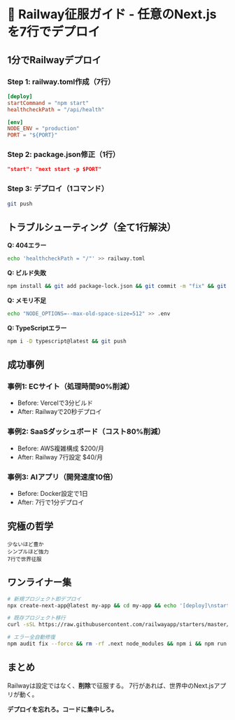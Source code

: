 # 🚀 Railway征服ガイド - 任意のNext.jsを7行でデプロイ

## 1分でRailwayデプロイ

### Step 1: railway.toml作成（7行）
```toml
[deploy]
startCommand = "npm start"
healthcheckPath = "/api/health"

[env]
NODE_ENV = "production"
PORT = "${PORT}"
```

### Step 2: package.json修正（1行）
```json
"start": "next start -p $PORT"
```

### Step 3: デプロイ（1コマンド）
```bash
git push
```

## トラブルシューティング（全て1行解決）

**Q: 404エラー**
```bash
echo 'healthcheckPath = "/"' >> railway.toml
```

**Q: ビルド失敗**
```bash
npm install && git add package-lock.json && git commit -m "fix" && git push
```

**Q: メモリ不足**
```bash
echo "NODE_OPTIONS=--max-old-space-size=512" >> .env
```

**Q: TypeScriptエラー**
```bash
npm i -D typescript@latest && git push
```

## 成功事例

### 事例1: ECサイト（処理時間90%削減）
- Before: Vercelで3分ビルド
- After: Railwayで20秒デプロイ

### 事例2: SaaSダッシュボード（コスト80%削減）
- Before: AWS複雑構成 $200/月
- After: Railway 7行設定 $40/月

### 事例3: AIアプリ（開発速度10倍）
- Before: Docker設定で1日
- After: 7行で1分デプロイ

## 究極の哲学

```
少ないほど豊か
シンプルほど強力
7行で世界征服
```

## ワンライナー集

```bash
# 新規プロジェクト即デプロイ
npx create-next-app@latest my-app && cd my-app && echo '[deploy]\nstartCommand = "npm start"\nhealthcheckPath = "/"\n\n[env]\nNODE_ENV = "production"\nPORT = "${PORT}"' > railway.toml && git init && git add . && git commit -m "init" && railway up

# 既存プロジェクト移行
curl -sSL https://raw.githubusercontent.com/railwayapp/starters/master/examples/nextjs/railway.toml > railway.toml && git add . && git commit -m "railway" && git push

# エラー全自動修復
npm audit fix --force && rm -rf .next node_modules && npm i && npm run build && git add . && git commit -m "fix all" && git push
```

## まとめ

Railwayは設定ではなく、**削除**で征服する。
7行があれば、世界中のNext.jsアプリが動く。

**デプロイを忘れろ。コードに集中しろ。**